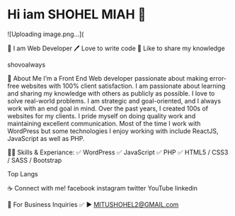 #  Hi iam SHOHEL MIAH 👋

![Uploading image.png…](

👑 I am Web Developer
🖊️ Love to write code
🎤 Like to share my knowledge

shovoalways

🚀 About Me
I’m a Front End Web developer passionate about making error-free websites with 100% client satisfaction. I am passionate about learning and sharing my knowledge with others as publicly as possible. I love to solve real-world problems. I am strategic and goal-oriented, and I always work with an end goal in mind. Over the past years, I created 100s of websites for my clients. I pride myself on doing quality work and maintaining excellent communication. Most of the time I work with WordPress but some technologies I enjoy working with include ReactJS, JavaScript as well as PHP.

👨‍💻 Skills & Experiance:
✅ WordPress
✅ JavaScript
✅ PHP
✅ HTML5 / CSS3 / SASS / Bootstrap


Top Langs

☕ Connect with me!
facebook instagram twitter YouTube linkedin

📧 For Business Inquiries
✅ ► MITUSHOHEL2@GMAIL.com
